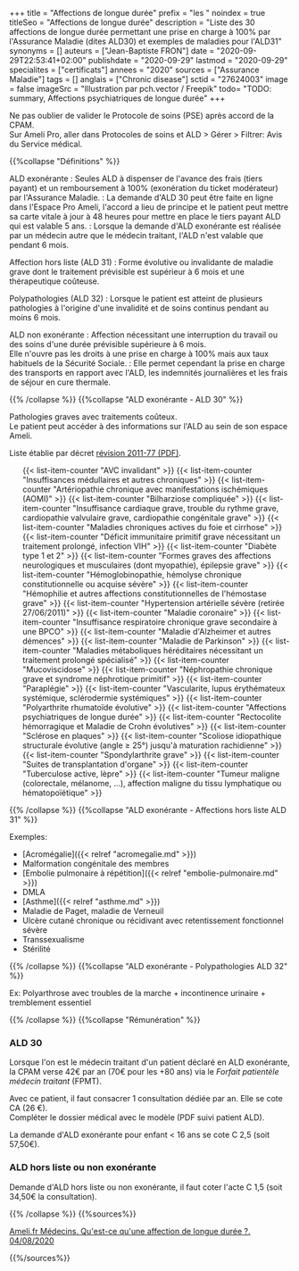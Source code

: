 +++
title = "Affections de longue durée"
prefix = "les "
noindex = true
titleSeo = "Affections de longue durée"
description = "Liste des 30 affections de longue durée permettant une prise en charge à 100% par l'Assurance Maladie (dites ALD30) et exemples de maladies pour l'ALD31"
synonyms = []
auteurs = ["Jean-Baptiste FRON"]
date = "2020-09-29T22:53:41+02:00"
publishdate = "2020-09-29"
lastmod = "2020-09-29"
specialites = ["certificats"]
annees = "2020"
sources = ["Assurance Maladie"]
tags = []
anglais = ["Chronic disease"]
sctid = "27624003"
image = false
imageSrc = "Illustration par pch.vector / Freepik"
todo= "TODO: summary, Affections psychiatriques de longue durée"
+++

Ne pas oublier de valider le Protocole de soins (PSE) après accord de la CPAM.  
Sur Ameli Pro, aller dans Protocoles de soins et ALD > Gérer > Filtrer: Avis du Service médical.

{{%collapse "Définitions" %}}

ALD exonérante
: Seules ALD à dispenser de l'avance des frais (tiers payant) et un remboursement à 100% (exonération du ticket modérateur) par l'Assurance Maladie.
: La demande d'ALD 30 peut être faite en ligne dans l'Espace Pro Ameli, l'accord a lieu de principe et le patient peut mettre sa carte vitale à jour à 48 heures pour mettre en place le tiers payant ALD qui est valable 5 ans.
: Lorsque la demande d'ALD exonérante est réalisée par un médecin autre que le médecin traitant, l'ALD n'est valable que pendant 6 mois.

Affection hors liste (ALD 31)
: Forme évolutive ou invalidante de maladie grave dont le traitement prévisible est supérieur à 6 mois et une thérapeutique coûteuse.

Polypathologies (ALD 32)
: Lorsque le patient est atteint de plusieurs pathologies à l'origine d'une invalidité et de soins continus pendant au moins 6 mois.

ALD non exonérante
: Affection nécessitant une interruption du travail ou des soins d'une durée prévisible supérieure à 6 mois.  
Elle n'ouvre pas les droits à une prise en charge à 100% mais aux taux habituels de la Sécurité Sociale.
: Elle permet cependant la prise en charge des transports en rapport avec l'ALD, les indemnités journalières et les frais de séjour en cure thermale.

{{% /collapse %}}
{{%collapse "ALD exonérante - ALD 30" %}}

Pathologies graves avec traitements coûteux.  
Le patient peut accéder à des informations sur l'ALD au sein de son espace Ameli.

Liste établie par décret [révision 2011-77 (PDF)](https://www.ameli.fr/sites/default/files/Documents/3901/document/decret-2011-77_journal-officiel.pdf).

<ul class="list-group my-4 list-counter">
  {{< list-item-counter "AVC invalidant" >}}
  {{< list-item-counter "Insuffisances médullaires et autres chroniques" >}}
  {{< list-item-counter "Artériopathie chronique avec manifestations ischémiques (AOMI)" >}}
  {{< list-item-counter "Bilharziose compliquée" >}}
  {{< list-item-counter "Insuffisance cardiaque grave, trouble du rythme grave, cardiopathie valvulaire grave, cardiopathie congénitale grave" >}}
  {{< list-item-counter "Maladies chroniques actives du foie et cirrhose" >}}
  {{< list-item-counter "Déficit immunitaire primitif grave nécessitant un traitement prolongé, infection VIH" >}}
  {{< list-item-counter "Diabète type 1 et 2" >}}
  {{< list-item-counter "Formes graves des affections neurologiques et musculaires (dont myopathie), épilepsie grave" >}}
  {{< list-item-counter "Hémoglobinopathie, hémolyse chronique constitutionnelle ou acquise sévère" >}}
  {{< list-item-counter "Hémophilie et autres affections constitutionnelles de l'hémostase grave" >}}
  {{< list-item-counter "Hypertension artérielle sévère (retirée 27/06/2011)" >}}
  {{< list-item-counter "Maladie coronaire" >}}
  {{< list-item-counter "Insuffisance respiratoire chronique grave secondaire à une BPCO" >}}
  {{< list-item-counter "Maladie d'Alzheimer et autres démences" >}}
  {{< list-item-counter "Maladie de Parkinson" >}}
  {{< list-item-counter "Maladies métaboliques héréditaires nécessitant un traitement prolongé spécialisé" >}}
  {{< list-item-counter "Mucoviscidose" >}}
  {{< list-item-counter "Néphropathie chronique grave et syndrome néphrotique primitif" >}}
  {{< list-item-counter "Paraplégie" >}}
  {{< list-item-counter "Vascularite, lupus érythémateux systémique, sclérodermie systémiques" >}}
  {{< list-item-counter "Polyarthrite rhumatoïde évolutive" >}}
  {{< list-item-counter "Affections psychiatriques de longue durée" >}}
  {{< list-item-counter "Rectocolite hémorragique et Maladie de Crohn évolutives" >}}
  {{< list-item-counter "Sclérose en plaques" >}}
  {{< list-item-counter "Scoliose idiopathique structurale évolutive (angle ≥ 25°) jusqu'à maturation rachidienne" >}}
  {{< list-item-counter "Spondylarthrite grave" >}}
  {{< list-item-counter "Suites de transplantation d'organe" >}}
  {{< list-item-counter "Tuberculose active, lèpre" >}}
  {{< list-item-counter "Tumeur maligne (colorectale, mélanome, ...), affection maligne du tissu lymphatique ou hématopoïétique" >}}
</ul>

{{% /collapse %}}
{{%collapse "ALD exonérante - Affections hors liste ALD 31" %}}

Exemples:

- [Acromégalie]({{< relref "acromegalie.md" >}})
- Malformation congénitale des membres
- [Embolie pulmonaire à répétition]({{< relref "embolie-pulmonaire.md" >}})
- DMLA
- [Asthme]({{< relref "asthme.md" >}})
- Maladie de Paget, maladie de Verneuil
- Ulcère cutané chronique ou récidivant avec retentissement fonctionnel sévère
- Transsexualisme
- Stérilité

{{% /collapse %}}
{{%collapse "ALD exonérante - Polypathologies ALD 32" %}}

Ex: Polyarthrose avec troubles de la marche + incontinence urinaire + tremblement essentiel

{{% /collapse %}}
{{%collapse "Rémunération" %}}

### ALD 30

Lorsque l'on est le médecin traitant d'un patient déclaré en ALD exonérante, la CPAM verse 42€ par an (70€ pour les +80 ans) via le *Forfait patientèle médecin traitant* (FPMT).

Avec ce patient, il faut consacrer 1 consultation dédiée par an. Elle se cote CA (26 €).  
Compléter le dossier médical avec le modèle (PDF suivi patient ALD).

La demande d'ALD exonérante pour enfant < 16 ans se cote C 2,5 (soit 57,50€).

### ALD hors liste ou non exonérante

Demande d'ALD hors liste ou non exonérante, il faut coter l'acte C 1,5 (soit 34,50€ la consultation).

{{% /collapse %}}
{{%sources%}}

[Ameli.fr Médecins. Qu'est-ce qu'une affection de longue durée ?. 04/08/2020](https://www.ameli.fr/medecin/exercice-liberal/presciption-prise-charge/situation-patient-ald-affection-longue-duree/definition-ald)

{{%/sources%}}

